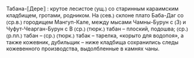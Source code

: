 ---
---

Табана-⟦Дере⟧
: крутое лесистое ⦅ущ.⦆ со старинным караимским кладбищем, гротами, родником. На ⦅сев.⦆ склоне плато Баба-Даг со ⦅ср.в.⦆ городищем Мангуп-Кале, между мысами Чамны-Бурун с ⦅З⦆ и Чуфут-Чеарган-Бурун с В ⦅ср.⦆ ⦅тюрк.⦆ табан – плоский, подошва; ⦅ср.⦆ ⦅р.пл.⦆ табан – ⦅ср.⦆ ⦅тюрк.⦆ табак – тарелка, «корыто для водопоя», а также кожевник, дубильщик – ниже кладбища сохранились следы кожевенного производства, выдолбленные в камнях чаны. 
